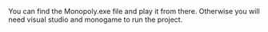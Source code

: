 You can find the Monopoly.exe file and play it from there. Otherwise you will need visual studio and monogame 
to run the project.
